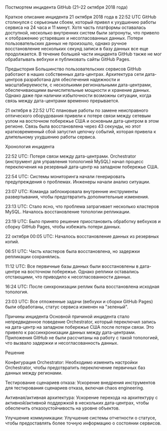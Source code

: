 Постмортем инцидента GitHub (21–22 октября 2018 года)

Краткое описание инцидента
21 октября 2018 года в 22:52 UTC GitHub столкнулся с серьезным сбоем, который привел к ухудшению работы сервиса на 24 часа и 11 минут. Хотя часть платформы оставалась доступной, несколько внутренних систем были затронуты, что привело к отображению устаревших и несогласованных данных. Потери пользовательских данных не произошло, однако ручное восстановление нескольких секунд записи в базу данных все еще продолжается. В течение большей части инцидента GitHub также не мог обрабатывать вебхуки и публиковать сайты GitHub Pages.

Предыстория
Большинство пользовательских сервисов GitHub работают в наших собственных дата-центрах. Архитектура сети дата-центров разработана для обеспечения надежности и масштабируемости, с несколькими региональными дата-центрами, обеспечивающими вычислительные мощности и хранение данных. Однако даже при наличии избыточности возможны ситуации, когда связь между дата-центрами временно прерывается.

21 октября в 22:52 UTC плановые работы по замене неисправного оптического оборудования привели к потере связи между сетевым узлом на восточном побережье США и основным дата-центром в этом регионе. Связь была восстановлена через 43 секунды, но этот кратковременный сбой запустил цепочку событий, которая привела к длительному ухудшению работы сервиса.

Хронология инцидента

22:52 UTC: Потеря связи между дата-центрами. Orchestrator (инструмент для управления топологией MySQL) начал процесс переключения на резервный дата-центр на западном побережье США.

22:54 UTC: Системы мониторинга начали генерировать предупреждения о проблемах. Инженеры начали анализ ситуации.

23:07 UTC: Команда заблокировала внутренние инструменты развертывания, чтобы предотвратить дополнительные изменения.

23:13 UTC: Стало ясно, что проблема затрагивает несколько кластеров MySQL. Началось восстановление топологии репликации.

23:19 UTC: Было принято решение приостановить обработку вебхуков и сборку GitHub Pages, чтобы избежать потери данных.

22 октября 00:05 UTC: Началось восстановление данных из резервных копий.

06:51 UTC: Часть кластеров была восстановлена, но задержки репликации сохранялись.

11:12 UTC: Все первичные базы данных были восстановлены в дата-центре на восточном побережье. Однако реплики оставались отстающими, что приводило к несогласованности данных.

16:24 UTC: После синхронизации реплик была восстановлена исходная топология.

23:03 UTC: Все отложенные задачи (вебхуки и сборки GitHub Pages) были обработаны, статус сервиса изменен на "зеленый".

Причины инцидента
Основной причиной инцидента стало непредвиденное поведение Orchestrator, который переключил запись на дата-центр на западном побережье США после потери связи. Это привело к рассинхронизации данных между дата-центрами. Приложения GitHub не были рассчитаны на работу с такой топологией, что вызвало задержки и несогласованность данных.

Решение

Конфигурация Orchestrator: Необходимо изменить настройки Orchestrator, чтобы предотвратить переключение первичных баз данных между регионами.

Тестирование сценариев отказа: Ускорение внедрения инструментов для тестирования сценариев отказа, включая chaos engineering.

Активная/активная архитектура: Ускорение перехода на архитектуру с активной/активной поддержкой в нескольких дата-центрах, чтобы обеспечить отказоустойчивость на уровне объектов.

Улучшение коммуникации: Улучшение системы отчетности о статусе, чтобы предоставлять более точную информацию о состоянии сервисов.

